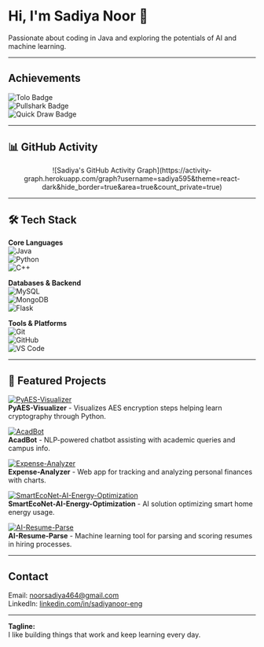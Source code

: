 # Hi, I'm Sadiya Noor 👋

Passionate about coding in Java and exploring the potentials of AI and machine learning.

---

## Achievements

<!-- Replace placeholders with actual badge URLs from your achievement platforms -->
![Tolo Badge](https://img.shields.io/badge/Achievement-Tolo-brightgreen)  
![Pullshark Badge](https://img.shields.io/badge/Achievement-Pullshark-blueviolet)  
![Quick Draw Badge](https://img.shields.io/badge/Achievement-Quick_Draw-orange)  

---

## 📊 GitHub Activity

<div align="center">  
  ![Sadiya's GitHub Activity Graph](https://activity-graph.herokuapp.com/graph?username=sadiya595&theme=react-dark&hide_border=true&area=true&count_private=true)  
</div>

---

## 🛠️ Tech Stack  

**Core Languages**  
![Java](https://img.shields.io/badge/Java-ED8B00?style=for-the-badge&logo=java&logoColor=white)  
![Python](https://img.shields.io/badge/Python-3776AB?style=for-the-badge&logo=python&logoColor=white)  
![C++](https://img.shields.io/badge/C++-00599C?style=for-the-badge&logo=cplusplus&logoColor=white)  

**Databases & Backend**  
![MySQL](https://img.shields.io/badge/MySQL-005C84?style=for-the-badge&logo=mysql&logoColor=white)  
![MongoDB](https://img.shields.io/badge/MongoDB-4EA94B?style=for-the-badge&logo=mongodb&logoColor=white)  
![Flask](https://img.shields.io/badge/Flask-000000?style=for-the-badge&logo=flask&logoColor=white)  

**Tools & Platforms**  
![Git](https://img.shields.io/badge/Git-F05032?style=for-the-badge&logo=git&logoColor=white)  
![GitHub](https://img.shields.io/badge/GitHub-181717?style=for-the-badge&logo=github&logoColor=white)  
![VS Code](https://img.shields.io/badge/VS%20Code-0078D4?style=for-the-badge&logo=visual-studio-code&logoColor=white)  

---

## 🚀 Featured Projects  

[![PyAES-Visualizer](https://github-readme-stats.vercel.app/api/pin/?username=sadiya595&repo=PyAES-Visualizer&theme=radical)](https://github.com/sadiya595/PyAES-Visualizer)  
**PyAES-Visualizer** - Visualizes AES encryption steps helping learn cryptography through Python.

[![AcadBot](https://github-readme-stats.vercel.app/api/pin/?username=sadiya595&repo=AcadBot&theme=radical)](https://github.com/sadiya595/AcadBot)  
**AcadBot** - NLP-powered chatbot assisting with academic queries and campus info.

[![Expense-Analyzer](https://github-readme-stats.vercel.app/api/pin/?username=sadiya595&repo=Expense-Analyzer&theme=radical)](https://github.com/sadiya595/Expense-Analyzer)  
**Expense-Analyzer** - Web app for tracking and analyzing personal finances with charts.

[![SmartEcoNet-AI-Energy-Optimization](https://github-readme-stats.vercel.app/api/pin/?username=sadiya595&repo=SmartEcoNet-AI-Energy-Optimization&theme=radical)](https://github.com/sadiya595/SmartEcoNet-AI-Energy-Optimization)  
**SmartEcoNet-AI-Energy-Optimization** - AI solution optimizing smart home energy usage.

[![AI-Resume-Parse](https://github-readme-stats.vercel.app/api/pin/?username=sadiya595&repo=AI-Resume-Parse&theme=radical)](https://github.com/sadiya595/AI-Resume-Parse)  
**AI-Resume-Parse** - Machine learning tool for parsing and scoring resumes in hiring processes.

---

## Contact

Email: noorsadiya464@gmail.com  
LinkedIn: [linkedin.com/in/sadiyanoor-eng](https://www.linkedin.com/in/sadiyanoor-eng)

---

**Tagline:**  
I like building things that work and keep learning every day.
